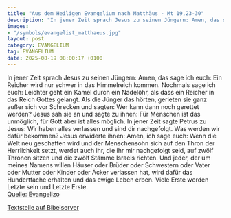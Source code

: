 ```yaml
---
title: "Aus dem Heiligen Evangelium nach Matthäus - Mt 19,23-30"
description: "In jener Zeit sprach Jesus zu seinen Jüngern: Amen, das sage ich euch: Ein Reicher wird nur schwer in das Himmelreich kommen. Nochmals sage ich euch: Leichter geht ein Kamel durch ein Nadelöhr, als dass ein Reicher in das Reich Gottes gelangt. Als die Jünger das hörten, gerieten ...."
images:
- "/symbols/evangelist_matthaeus.jpg"
layout: post
category: EVANGELIUM
tag: EVANGELIUM
date: 2025-08-19 08:00:17 +0100
---
```

In jener Zeit sprach Jesus zu seinen Jüngern: Amen, das sage ich euch: Ein Reicher wird nur schwer in das Himmelreich kommen.
Nochmals sage ich euch: Leichter geht ein Kamel durch ein Nadelöhr, als dass ein Reicher in das Reich Gottes gelangt.
Als die Jünger das hörten, gerieten sie ganz außer sich vor Schrecken und sagten: Wer kann dann noch gerettet werden?
Jesus sah sie an und sagte zu ihnen: Für Menschen ist das unmöglich, für Gott aber ist alles möglich.<!--more-->
In jener Zeit sagte Petrus zu Jesus: Wir haben alles verlassen und sind dir nachgefolgt. Was werden wir dafür bekommen?
Jesus erwiderte ihnen: Amen, ich sage euch: Wenn die Welt neu geschaffen wird und der Menschensohn sich auf den Thron der Herrlichkeit setzt, werdet auch ihr, die ihr mir nachgefolgt seid, auf zwölf Thronen sitzen und die zwölf Stämme Israels richten.
Und jeder, der um meines Namens willen Häuser oder Brüder oder Schwestern oder Vater oder Mutter oder Kinder oder Äcker verlassen hat, wird dafür das Hundertfache erhalten und das ewige Leben erben.
Viele Erste werden Letzte sein und Letzte Erste.<br>
[Quelle: Evangelizo](https://evangeliumtagfuertag.org/DE/gospel)

[Textstelle auf Bibelserver](https://www.bibleserver.com/EU/Matthäus19,23-30)
